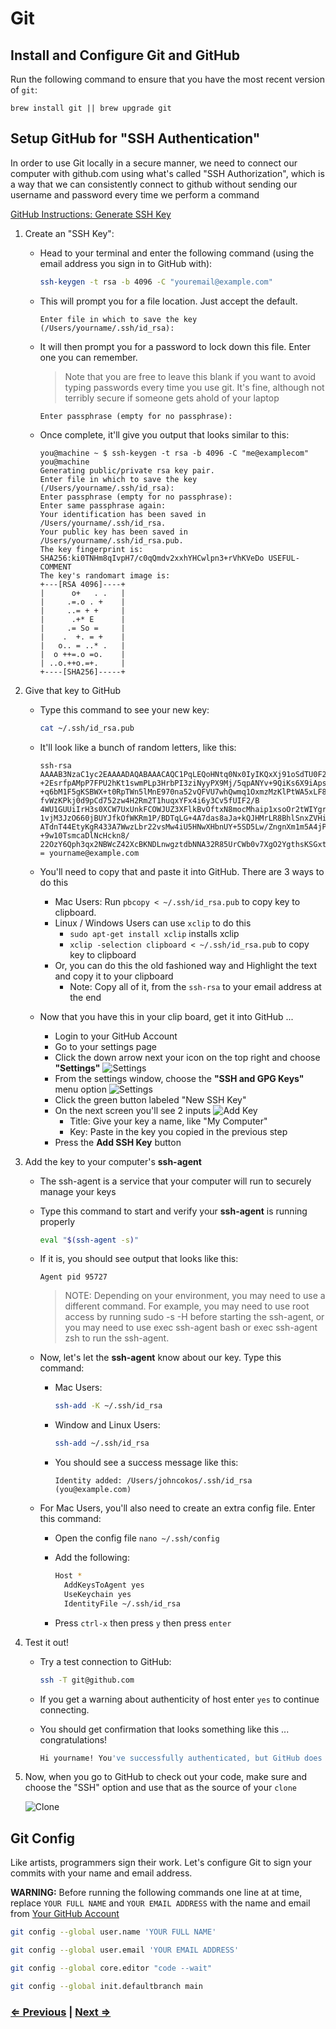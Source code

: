 # Git

## Install and Configure Git and GitHub

Run the following command to ensure that you have the most recent version of `git`:

`brew install git || brew upgrade git`

## Setup GitHub for "SSH Authentication"

In order to use Git locally in a secure manner, we need to connect our computer with github.com using what's called "SSH Authorization", which is a way that we can consistently connect to github without sending our username and password every time we perform a command

[GitHub Instructions: Generate SSH Key](https://docs.github.com/en/github/authenticating-to-github/connecting-to-github-with-ssh/generating-a-new-ssh-key-and-adding-it-to-the-ssh-agent)

1. Create an "SSH Key":

   - Head to your terminal and enter the following command (using the email address you sign in to GitHub with):

     ```bash
     ssh-keygen -t rsa -b 4096 -C "youremail@example.com"
     ```

   - This will prompt you for a file location. Just accept the default.

     ```
     Enter file in which to save the key (/Users/yourname/.ssh/id_rsa):
     ```

   - It will then prompt you for a password to lock down this file. Enter one you can remember.

     > Note that you are free to leave this blank if you want to avoid typing passwords every time you use git. It's fine, although not terribly secure if someone gets ahold of your laptop

     ```
     Enter passphrase (empty for no passphrase):
     ```

   - Once complete, it'll give you output that looks similar to this:

     ```text
     you@machine ~ $ ssh-keygen -t rsa -b 4096 -C "me@examplecom"
     you@machine
     Generating public/private rsa key pair.
     Enter file in which to save the key (/Users/yourname/.ssh/id_rsa):
     Enter passphrase (empty for no passphrase):
     Enter same passphrase again:
     Your identification has been saved in /Users/yourname/.ssh/id_rsa.
     Your public key has been saved in /Users/yourname/.ssh/id_rsa.pub.
     The key fingerprint is:
     SHA256:ki0TNHm8qIvpH7/c0qQmdv2xxhYHCwlpn3+rVhKVeDo USEFUL-COMMENT
     The key's randomart image is:
     +---[RSA 4096]----+
     |      o+   . .   |
     |     .=.o . +    |
     |     ..= + +     |
     |      .+* E      |
     |     .= So =     |
     |    .  +. = +    |
     |   o.. = ..* .   |
     |  o ++=.o =o.    |
     | ..o.++o.=+.     |
     +----[SHA256]-----+
     ```

1. Give that key to GitHub

   - Type this command to see your new key:

        ```bash
        cat ~/.ssh/id_rsa.pub
        ```

   - It'll look like a bunch of random letters, like this:

       ```text
       ssh-rsa AAAAB3NzaC1yc2EAAAADAQABAAACAQC1PqLEQoHNtq0Nx0IyIKQxXj91oSdTU0F2LA5FnCRPSJLBplzBtlkZdG9JLX
       +2EsrfpAMpP7FPU2hKt1swmPLp3HrbPI3ziNyyPX9Mj/5qpANYv+9QiKs6X9iApsfl0r985BE0XthFqJNYzBKM
       +q6bM1F5gKSBWX+t0RpTWn5lMnE970na52vQFVU7whQwmq1OxmzMzKlPtWA5xLF8b/
       fvWzKPkj0d9pCd752zw4H2Rm2T1huqxYFx4i6y3Cv5fUIF2/B
       4WU1GUUiIrH3s0XCW7UxUnkFCOWJUZ3XFlkBvOftxN8mocMhaip1xsoOr2tWIYgrABcmFOE9vXKE7Z64ILO+
       1vjM3JzO660jBUYJfkOfWKRm1P/BDTqLG+4A7das8aJa+kQJHMrLR8BhlSnxZVHiNhbrGHaKcH8CZVuF/
       ATdnT44EtyKgR433A7WwzLbr22vsMw4iU5HNwXHbnUY+5SD5Lw/ZngnXm1m5A4jP/7MBs4eJlYw6+K+HiNIze
       +9w10TsmcaDlNcHckn8/
       22OzY6Qph3qx2NBWcZ42XcBKNDLnwgztdbNNA32R85UrCWb0v7XgO2YgthsKSGxtA3wSL32BWfJwlrkLuUJvLQ=
       = yourname@example.com
       ```

   - You'll need to copy that and paste it into GitHub. There are 3 ways to do this

     - Mac Users: Run `pbcopy < ~/.ssh/id_rsa.pub` to copy key to clipboard.
     - Linux / Windows Users can use `xclip` to do this
       - `sudo apt-get install xclip` installs xclip
       - `xclip -selection clipboard < ~/.ssh/id_rsa.pub` to copy key to clipboard
     - Or, you can do this the old fashioned way and Highlight the text and copy it to your clipboard
       - Note: Copy all of it, from the `ssh-rsa` to your email address at the end

   - Now that you have this in your clip board, get it into GitHub ...
     - Login to your GitHub Account
     - Go to your settings page
     - Click the down arrow next your icon on the top right and choose **"Settings"**
         ![Settings](../images/settings.jpg)
     - From the settings window, choose the **"SSH and GPG Keys"** menu option
         ![Settings](../images/keys.png)
     - Click the green button labeled "New SSH Key"
     - On the next screen you'll see 2 inputs
         ![Add Key](../images/add-key.png)
       - Title: Give your key a name, like "My Computer"
       - Key: Paste in the key you copied in the previous step
     - Press the **Add SSH Key** button

1. Add the key to your computer's **ssh-agent**

   - The ssh-agent is a service that your computer will run to securely manage your keys

   - Type this command to start and verify your **ssh-agent** is running properly

     ```bash
     eval "$(ssh-agent -s)"
     ```

   - If it is, you should see output that looks like this:

     ```
     Agent pid 95727
     ```

     > NOTE: Depending on your environment, you may need to use a different command. For example, you may need to use root access by running sudo -s -H before starting the ssh-agent, or you may need to use exec ssh-agent bash or exec ssh-agent zsh to run the ssh-agent.

   - Now, let's let the **ssh-agent** know about our key. Type this command:

     - Mac Users:

       ```bash
       ssh-add -K ~/.ssh/id_rsa
       ```

     - Window and Linux Users:

       ```bash
       ssh-add ~/.ssh/id_rsa
       ```

     - You should see a success message like this:

       ```
       Identity added: /Users/johncokos/.ssh/id_rsa (you@example.com)
       ```

   - For Mac Users, you'll also need to create an extra config file. Enter this command:

     - Open the config file `nano ~/.ssh/config`
     - Add the following:

       ```bash
       Host *
         AddKeysToAgent yes
         UseKeychain yes
         IdentityFile ~/.ssh/id_rsa
       ```

     - Press `ctrl-x` then press `y` then press `enter`

1. Test it out!

   - Try a test connection to GitHub:

       ```bash
       ssh -T git@github.com
       ```

   - If you get a warning about authenticity of host enter `yes` to continue connecting.
   - You should get confirmation that looks something like this ... congratulations!

       ```bash
       Hi yourname! You've successfully authenticated, but GitHub does not provide shell access.
       ```

1. Now, when you go to GitHub to check out your code, make sure and choose the "SSH" option and use that as the source of your `clone`

   ![Clone](../images/clone.png)

## Git Config

Like artists, programmers sign their work. Let's configure Git to sign your commits with your name and email address.

**WARNING:** Before running the following commands one line at at time, replace `YOUR FULL NAME` and `YOUR EMAIL ADDRESS` with the name and email from [Your GitHub Account](https://github.com/settings/profile)

```bash
git config --global user.name 'YOUR FULL NAME'
```

```bash
git config --global user.email 'YOUR EMAIL ADDRESS'
```

```bash
git config --global core.editor "code --wait"
```

```bash
git config --global init.defaultbranch main
```

### [⇐ Previous](./4-node.md) | [Next ⇒](./6-tree.md)
